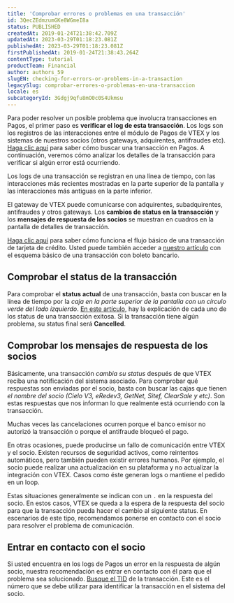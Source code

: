 ```yaml
---
title: 'Comprobar errores o problemas en una transacción'
id: 3QecZEdmzumGKe8WGmeI8a
status: PUBLISHED
createdAt: 2019-01-24T21:38:42.709Z
updatedAt: 2023-03-29T01:18:23.081Z
publishedAt: 2023-03-29T01:18:23.081Z
firstPublishedAt: 2019-01-24T21:38:43.264Z
contentType: tutorial
productTeam: Financial
author: authors_59
slugEN: checking-for-errors-or-problems-in-a-transaction
legacySlug: comprobar-errores-o-problemas-en-una-transaccion
locale: es
subcategoryId: 3Gdgj9qfu8mO0c0S4Ukmsu
---
```


Para poder resolver un posible problema que involucra transacciones en Pagos, el primer paso es __verificar el log de esta transacción__. Los logs son los registros de las interacciones entre el módulo de Pagos de VTEX y los sistemas de nuestros socios (otros gateways, adquirentes, antifraudes etc). [Haga clic aquí](/es/tutorial/como-visualizar-detalle-del-pedido/) para saber cómo buscar una transacción en Pagos. A continuación, veremos cómo analizar los detalles de la transacción para verificar si algún error está ocurriendo.

Los logs de una transacción se registran en una línea de tiempo, con las interacciones más recientes mostradas en la parte superior de la pantalla y las interacciones más antiguas en la parte inferior.

El gateway de VTEX puede comunicarse con adquirentes, subadquirentes, antifraudes y otros gateways. Los __cambios de status en la transacción__ y los __mensajes de respuesta de los socios__ se muestran en cuadros en la pantalla de detalles de transacción.

<div class="alert alert-info">
<a href="https://help.vtex.com/es/faq/tarjeta-de-credito-flujo-basico-de-un-pago">Haga clic aquí</a> para saber cómo funciona el flujo básico de una transacción de tarjeta de crédito. Usted puede también acceder a <a href="https://help.vtex.com/es/faq/boleto-bancario-registrado-flujo">nuestro artículo</a> con el esquema básico de una transacción con boleto bancario.
</div>

## Comprobar el status de la transacción

Para comprobar el __status actual__ de una transacción, basta con buscar en la línea de tiempo por la *caja en la parte superior de la pantalla con un círculo verde del lado izquierdo*. [En este artículo](https://help.vtex.com/es/tutorial/fluxo-da-transacao-no-pagamentos--Er2oWmqPIWWyeIy4IoEoQ?locale=es "En este artículo"), hay la explicación de cada uno de los status de una transacción exitosa. Si la transacción tiene algún problema, su status final será __Cancelled__.

## Comprobar los mensajes de respuesta de los socios

Básicamente, una transacción *cambia su status* después de que VTEX reciba una notificación del sistema asociado. Para comprobar qué respuestas son enviadas por el socio, basta con buscar las cajas que tienen *el nombre del socio (Cielo V3, eRedev3, GetNet, Sitef, ClearSale y etc)*. Son estas respuestas que nos informan lo que realmente está ocurriendo con la transacción.

Muchas veces las cancelaciones ocurren porque el banco emisor no autorizó la transacción o porque el antifraude bloqueó el pago.

En otras ocasiones, puede producirse un fallo de comunicación entre VTEX y el socio. Existen recursos de seguridad activos, como reintentos automáticos, pero también pueden existir errores humanos. Por ejemplo, el socio puede realizar una actualización en su plataforma y no actualizar la integración con VTEX. Casos como éste generan logs o mantiene el pedido en un loop.

Estas situaciones generalmente se indican con un `.` en la respuesta del socio. En estos casos, VTEX se queda a la espera de la respuesta del socio para que la transacción pueda hacer el cambio al siguiente status. En escenarios de este tipo, recomendamos ponerse en contacto con el socio para resolver el problema de comunicación.

## Entrar en contacto con el socio

Si usted encuentra en los logs de Pagos un error en la respuesta de algún socio, nuestra recomendación es entrar en contacto con él para que el problema sea solucionado. [Busque el TID](/es/faq/como-encontrar-nsu-y-tid-del-pedido) de la transacción. Este es el número que se debe utilizar para identificar la transacción en el sistema del socio.
